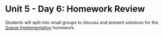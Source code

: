# Unit 5 - Day 6: Homework Review

Students will split into small groups to discuss and present solutions for the [Queue Implementation]() homework.
